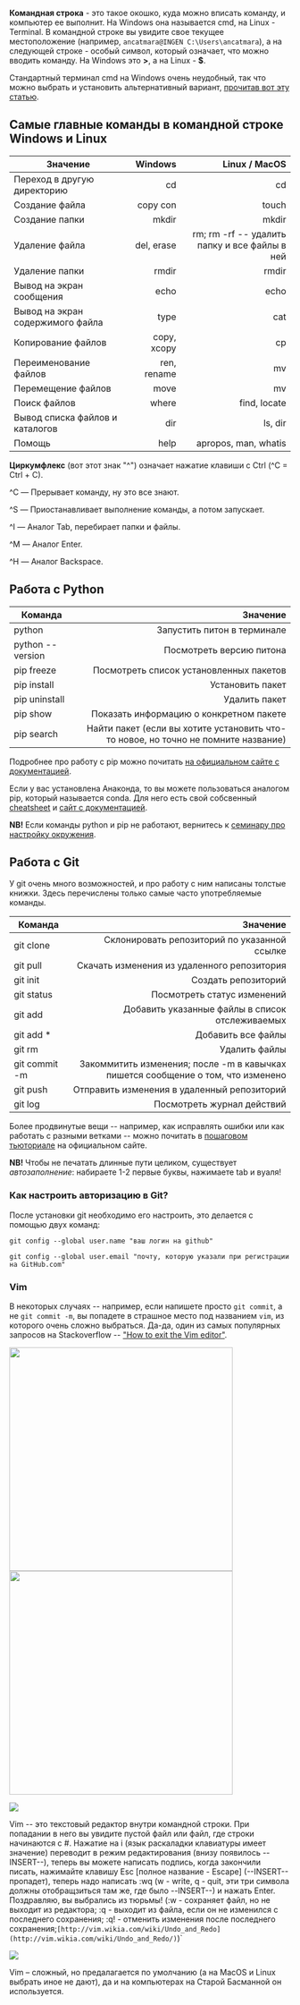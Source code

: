 **Командная строка** - это такое окошко, куда можно вписать команду, и компьютер ее выполнит. На Windows она называется cmd, на Linux - Terminal. В командной строке вы увидите свое текущее местоположение (например, `ancatmara@INGEN C:\Users\ancatmara`), а на следующей строке - особый символ, который означает, что можно вводить команду. На Windows это **>**, а на Linux - **$**. 

Стандартный терминал cmd на Windows очень неудобный, так что можно выбрать и установить альтернативный вариант, [прочитав вот эту статью](https://habrahabr.ru/post/164687/).

## Самые главные команды в командной строке Windows и Linux

|  Значение      | Windows        | Linux / MacOS |
| ------------- |-------------:| -----:|
| Переход в другую директорию     | cd | cd |
| Создание файла    | copy con     | touch|
| Создание папки | mkdir  |  mkdir |
| Удаление файла | del, erase | rm; rm -rf -- удалить папку и все файлы в ней |
| Удаление папки    | rmdir      |   rmdir |
| Вывод на экран сообщения | echo   |  echo |
| Вывод на экран содержимого файла | type  | cat|
| Копирование файлов     | copy, xcopy | cp |
| Переименование файлов   | ren, rename      |  mv |
| Перемещение файлов   | move  |  mv |
| Поиск файлов | where     |   find, locate |
| Вывод списка файлов и каталогов| dir |  ls, dir |
| Помощь |   help  |  apropos, man, whatis  |


**Циркумфлекс** (вот этот знак "^") означает нажатие клавиши с Ctrl (^C = Ctrl + C).

^C — Прерывает команду, ну это все знают.

^S — Приостанавливает выполнение команды, а потом запускает.

^I — Аналог Tab, перебирает папки и файлы.

^M — Аналог Enter.

^H — Аналог Backspace.

## Работа с Python

|Команда| Значение|
|-------| -------:|
|python| Запустить питон в терминале |
|python --version| Посмотреть версию питона|
|pip freeze| Посмотреть список установленных пакетов|
|pip install| Установить пакет|
|pip uninstall| Удалить пакет|
|pip show| Показать информацию о конкретном пакете|
|pip search| Найти пакет (если вы хотите установить что-то новое, но точно не помните название)|

Подробнее про работу с pip можно почитать [на официальном сайте с документацией](https://pip.pypa.io/en/stable/).

Если у вас установлена Анаконда, то вы можете пользоваться аналогом pip, который называется conda. Для него есть свой собсвенный [cheatsheet](https://conda.io/docs/_downloads/conda-cheatsheet.pdf) и [сайт с документацией](https://conda.io/docs/index.html).

**NB!** Если команды python и pip не работают, вернитесь к [семинару про настройку окружения](https://github.com/ancatmara/learnpython2018/blob/master/Lessons/1/1.%20Intro.ipynb). 

## Работа с Git

У git очень много возможностей, и про работу с ним написаны толстые книжки. Здесь перечислены только самые часто употребляемые команды.

|Команда| Значение|
|-------| -------:|
|git clone| Склонировать репозиторий по указанной ссылке|
|git pull| Скачать изменения из удаленного репозитория|
|git init| Создать репозиторий |
|git status| Посмотреть статус изменений|
|git add| Добавить указанные файлы в список отслеживаемых|
|git add \*| Добавить все файлы|
|git rm| Удалить файлы|
|git commit -m| Закоммитить изменения; после -m в кавычках пишется сообщение о том, что изменено|
|git push| Отправить изменения в удаленный репозиторий|
|git log| Посмотреть журнал действий|

Более продвинутые вещи -- например, как исправлять ошибки или как работать с разными ветками -- можно почитать в [пошаговом тьюториале](https://git-scm.com/book/en/v1/Git-Basics-Undoing-Things) на официальном сайте.

**NB!** Чтобы не печатать длинные пути целиком, существует *автозаполнение*: набираете 1-2 первые буквы, нажимаете tab и вуаля!

### Как настроить авторизацию в Git?

После установки git необходимо его настроить, это делается с помощью двух команд:

`git config --global user.name "ваш логин на github"`

`git config --global user.email "почту, которую указали при регистрации на GitHub.com"`

### Vim

В некоторых случаях -- например, если напишете просто `git commit`, а не `git commit -m`, вы попадете в страшное место под названием `vim`, из которого очень сложно выбраться. Да-да, один из самых популярных запросов на Stackoverflow -- ["How to exit the Vim editor"](https://stackoverflow.com/questions/11828270/how-to-exit-the-vim-editor). 

<img src ="https://raw.githubusercontent.com/thepracticaldev/orly-full-res/master/memorizingsixgitcommands-big.png" width="400px"> <img src="https://zgab33vy595fw5zq-zippykid.netdna-ssl.com/wp-content/uploads/2017/05/practicaldev-1-457x600.jpg" width="400">

![](https://zgab33vy595fw5zq-zippykid.netdna-ssl.com/wp-content/uploads/2017/05/meme.jpeg)

Vim -- это текстовый редактор внутри командной строки. При попадании в него вы увидите пустой файл или файл, где строки начинаются с #. Нажатие на i (язык раскаладки клавиатуры имеет значение) переводит в режим редактирования (внизу появилось --INSERT--), теперь вы можете написать подпись, когда закончили писать, нажимайте клавишу Esc [полное название - Escape] (--INSERT-- пропадет), теперь надо написать :wq (w - write, q - quit, эти три символа должны отобращзиться там же, где было --INSERT--) и нажать Enter. Поздравляю, вы выбрались из тюрьмы! (:w - сохраняет файл, но не выходит из редактора; :q - выходит из файла, если он не изменился с последнего сохранения; :q! - отменить изменения после последнего сохранения;` [http://vim.wikia.com/wiki/Undo_and_Redo](http://vim.wikia.com/wiki/Undo_and_Redo/) `)` 

![](https://i.imgflip.com/1pw00c.jpg)

Vim – сложный, но предалагается по умолчанию (а на MacOS и Linux выбрать иное не дают), да и на компьютерах на Старой Басманной он используется.

